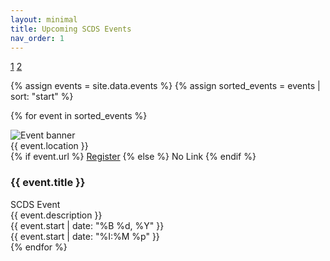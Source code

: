 ```yaml
---
layout: minimal
title: Upcoming SCDS Events
nav_order: 1
---
```


<link rel="stylesheet" href="/assets/css/events.css">

<a href="/index">1</a> <a href="/style-2">2</a>

{% assign events = site.data.events %}
{% assign sorted_events = events | sort: "start" %}

{% for event in sorted_events %}
<div class="event-wrapper">
  <div class="event-left-cell">
    <img class="event-banner" src="/assets/images/default-banner.jpg" alt="Event banner">
  </div>

  <div class="event-location">
    {{ event.location }}
  </div>

  <div class="event-register-cell">
    {% if event.url %}
      <a href="{{ event.url }}" class="register-button" target="_blank" rel="noopener">Register</a>
    {% else %}
      <span class="register-button disabled">No Link</span>
    {% endif %}
  </div>

  <div class="right-col">
    <h3 class="event-title">{{ event.title }}</h3>
    <span class="event-category">SCDS Event</span>
  </div>

  <div class="event-description">
    {{ event.description }}
  </div>

  <div class="event-corner-time-cell">
    <div class="event-date">{{ event.start | date: "%B %d, %Y" }}</div>
    <div class="event-time">{{ event.start | date: "%I:%M %p" }}</div>
  </div>
</div>
{% endfor %}
